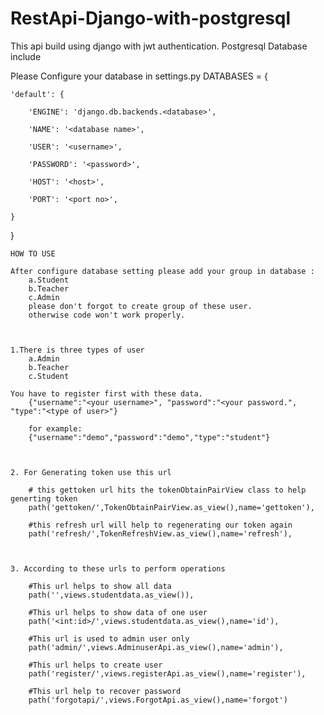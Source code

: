 # RestApi-Django-with-postgresql

This api build using django with jwt authentication.
Postgresql Database include

Please Configure your database in settings.py
DATABASES = {

    'default': {

        'ENGINE': 'django.db.backends.<database>',

        'NAME': '<database name>',

        'USER': '<username>',

        'PASSWORD': '<password>',

        'HOST': '<host>',

        'PORT': '<port no>',

    }

}


        
        

    HOW TO USE
    
    After configure database setting please add your group in database :
        a.Student
        b.Teacher
        c.Admin
        please don't forgot to create group of these user.
        otherwise code won't work properly.
        
        
        
    1.There is three types of user 
        a.Admin
        b.Teacher
        c.Student
    
    You have to register first with these data.
        {"username":"<your username>", "password":"<your password.", "type":"<type of user>"}
        
        for example:
        {"username":"demo","password":"demo","type":"student"}
        
        
        
    2. For Generating token use this url
        
        # this gettoken url hits the tokenObtainPairView class to help generting token
        path('gettoken/',TokenObtainPairView.as_view(),name='gettoken'),
        
        #this refresh url will help to regenerating our token again
        path('refresh/',TokenRefreshView.as_view(),name='refresh'),
    
        

    3. According to these urls to perform operations
    
        #This url helps to show all data
        path('',views.studentdata.as_view()),

        #This url helps to show data of one user    
        path('<int:id>/',views.studentdata.as_view(),name='id'),

        #This url is used to admin user only
        path('admin/',views.AdminuserApi.as_view(),name='admin'),

        #This url helps to create user 
        path('register/',views.registerApi.as_view(),name='register'),

        #This url help to recover password
        path('forgotapi/',views.ForgotApi.as_view(),name='forgot')
        
 

